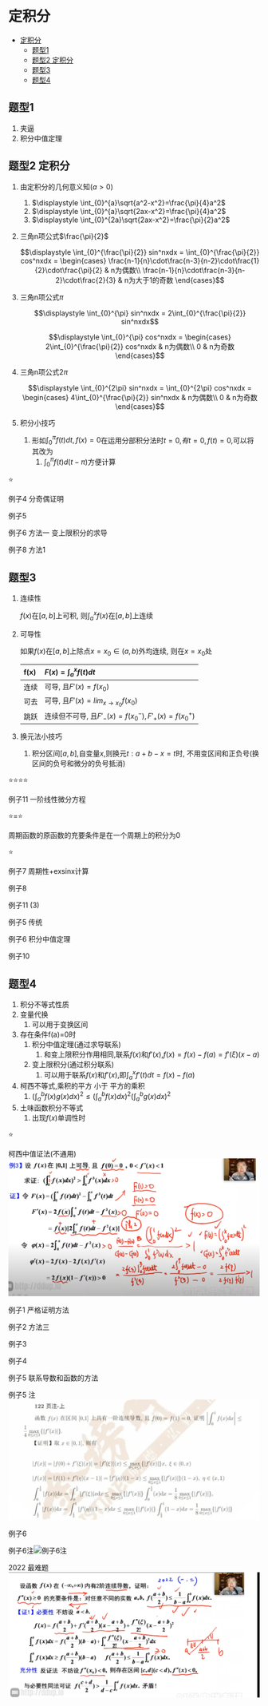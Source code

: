 # 定积分

- [定积分](#定积分)
  - [题型1](#题型1)
  - [题型2 定积分](#题型2-定积分)
  - [题型3](#题型3)
  - [题型4](#题型4)

## 题型1

1. 夹逼
2. 积分中值定理

## 题型2 定积分

1. 由定积分的几何意义知$(a>0)$
   1. $\displaystyle \int_{0}^{a}\sqrt{a^2-x^2}=\frac{\pi}{4}a^2$
   1. $\displaystyle \int_{0}^{a}\sqrt{2ax-x^2}=\frac{\pi}{4}a^2$
   1. $\displaystyle \int_{0}^{2a}\sqrt{2ax-x^2}=\frac{\pi}{2}a^2$

2. 三角n项公式$\frac{\pi}{2}$

    $$\displaystyle \int_{0}^{\frac{\pi}{2}} sin^nxdx = \int_{0}^{\frac{\pi}{2}} cos^nxdx = \begin{cases}
    \frac{n-1}{n}\cdot\frac{n-3}{n-2}\cdot\frac{1}{2}\cdot\frac{\pi}{2} & n为偶数\\
    \frac{n-1}{n}\cdot\frac{n-3}{n-2}\cdot\frac{2}{3} & n为大于1的奇数
    \end{cases}$$

3. 三角n项公式$\pi$

    $$\displaystyle \int_{0}^{\pi} sin^nxdx = 2\int_{0}^{\frac{\pi}{2}} sin^nxdx$$

    $$\displaystyle \int_{0}^{\pi} cos^nxdx = \begin{cases}
    2\int_{0}^{\frac{\pi}{2}} cos^nxdx & n为偶数\\
    0 & n为奇数
    \end{cases}$$

4. 三角n项公式$2\pi$

    $$\displaystyle \int_{0}^{2\pi} sin^nxdx = \int_{0}^{2\pi} cos^nxdx = \begin{cases}
    4\int_{0}^{\frac{\pi}{2}} sin^nxdx & n为偶数\\
    0 & n为奇数
    \end{cases}$$

5. 积分小技巧
   1. 形如$\displaystyle \int_{0}^{\pi}f(t)dt,f(x)=0$在运用分部积分法时$t=0$,$有t=0,f(t)=0$,可以将其改为
      1. $\displaystyle \int_{0}^{\pi}f(t)d(t-\pi)$方便计算

⭐

例子4 分奇偶证明

例子5

例子6 方法一 变上限积分的求导

例子8 方法1

## 题型3

1. 连续性

    $f(x)$在$[a,b]$上可积, 则$\int_{a}^{x}f(x)$在$[a,b]$上连续

2. 可导性

    如果$f(x)$在$[a,b]$上除点$x=x_0 \in (a,b)$外均连续, 则在$x=x_0$处

    f(x)|$F(x)=\int_{a}^{x}f(t)dt$
    --|--|
    连续|可导, 且$F'(x)=f(x_0)$
    可去|可导, 且$F'(x)=lim_{x \to x_0}f(x_0)$
    跳跃|连续但不可导, 且$F'_-(x)=f({x_0}^-),F'_+(x)=f({x_0}^+)$

3. 换元法小技巧
   1. 积分区间$[a,b]$,自变量$x$,则换元$t: a+b-x=t$时, 不用变区间和正负号(换区间的负号和微分的负号抵消)

⭐⭐⭐⭐

例子11 一阶线性微分方程

⭐=⭐

周期函数的原函数的充要条件是在一个周期上的积分为0

⭐

例子7 周期性+exsinx计算

例子8

例子11 (3)

例子5 传统

例子6 积分中值定理

例子10

## 题型4

1. 积分不等式性质
2. 变量代换
   1. 可以用于变换区间
3. 存在条件f(a)=0时
   1. 积分中值定理(通过求导联系)
      1. 和变上限积分作用相同,联系$f(x)$和$f'(x)$,$f(x)=f(x)-f(a)=f'(\xi)(x-a)$
   2. 变上限积分(通过积分联系)
      1. 可以用于联系$f(x)$和$f'(x)$,即$\int_{a}^{x}f'(t)dt=f(x)-f(a)$
4. 柯西不等式,乘积的平方 小于 平方的乘积
   1. $\displaystyle (\int_{a}^{b}f(x)g(x)dx)^2 \le (\int_{a}^{b}f(x)dx)^2(\int_{a}^{b}g(x)dx)^2$
5. 土味函数积分不等式
   1. 出现$f(x)$单调性时

⭐

柯西中值证法(不通用)![20220830172429](https://raw.githubusercontent.com/Logible/Image/main/note_image/20220830172429.png)

例子1 严格证明方法

例子2 方法三

例子3

例子4

例子5 联系导数和函数的方法

例子5 注![例子5 注](https://raw.githubusercontent.com/Logible/Image/main/note_image/20220831170532.png)

例子6

例子6注![例子6注](https://mmbiz.qpic.cn/mmbiz_jpg/SUIPcAicB0biavUfQKEI0T7UDiaGn0COft7zx4oxUdRzJ0o4O50P5kdAvS2IMkicjU3FZFfBayyYqLibvoKN3Zaml2Q/640?wx_fmt=jpeg&wxfrom=5&wx_lazy=1&wx_co=1)

2022 最难题![2022 最难题](https://raw.githubusercontent.com/Logible/Image/main/note_image/20220830183004.png)
